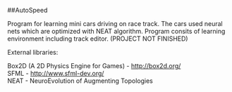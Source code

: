 ##AutoSpeed

Program for learning mini cars driving on race track. The cars used neural nets which are optimized with NEAT algorithm. Program consits of learning environment including track editor. (PROJECT NOT FINISHED)

External libraries: 

Box2D (A 2D Physics Engine for Games) - http://box2d.org/ <br/>
SFML - http://www.sfml-dev.org/ <br/>
NEAT - NeuroEvolution of Augmenting Topologies <br/>
